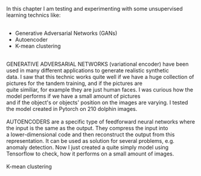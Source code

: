 In this chapter I am testing and experimenting with some unsupervised learning technics like:</br>
</br>
- Generative Adversarial Networks (GANs)</br>
- Autoencoder</br>
- K-mean clustering</br>
</br>
GENERATIVE ADVERSARIAL NETWORKS (variational encoder) have been used in many different applications to generate realistic synthetic</br>
data. I saw that this technic works quite well if we have a huge collection of pictures for the tandem training, and if the pictures are</br>
quite similiar, for example they are just human faces. I was curious how the model performs if we have a small amount of pictures </br>
and if the object's or objects' position on the images are varying. I tested the model created in Pytorch on 210 dolphin images.</br>
</br>
AUTOENCODERS are a specific type of feedforward neural networks where the input is the same as the output. They compress the input into</br>
a lower-dimensional code and then reconstruct the output from this representation. It can be used as solution for several problems, e.g.</br>
anomaly detection. Now I just created a quite simply model using Tensorflow to check, how it performs on a small amount of images.</br>
</br>
K-mean clustering</br>
